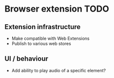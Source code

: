 # Browser extension TODO

## Extension infrastructure

* Make compatible with Web Extensions
* Publish to various web stores

## UI / behaviour

* Add ability to play audio of a specific element?
